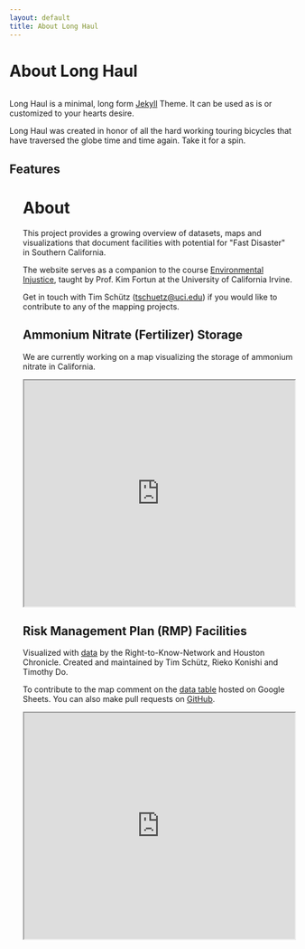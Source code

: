 ```yaml
---
layout: default
title: About Long Haul
---
```


<div class="post">
	<h1 class="pageTitle">About Long Haul</h1>
	<img src="{{ '/assets/img/touring.jpg' | prepend: site.baseurl }}" alt="">
	<p class="intro">Long Haul is a minimal, long form <a href="http://jekyllrb.com">Jekyll</a> Theme. It can be used as is or customized to your hearts desire.</p>
	<p>Long Haul was created in honor of all the hard working touring bicycles that have traversed the globe time and time again. Take it for a spin.</p>
	<h2>Features</h2>
	<ul>

<h1>About</h1>
 <p>This project provides a growing overview of datasets, maps and visualizations that document facilities with potential for "Fast Disaster" in Southern California.</p>
    
<p>The website serves as a companion to the course <a href="https://disaster-sts-network.org/content/environmental-injustice-summer-2020/essay">Environmental Injustice</a>, taught by Prof. Kim Fortun at the University of California Irvine.</p>
    
<p>Get in touch with Tim Sch&uuml;tz (<a href="mailto:tschuetz@uci.edu">tschuetz@uci.edu</a>) if you would like to contribute to any of the mapping projects.</p>
    
<h2>Ammonium Nitrate (Fertilizer) Storage</h2>
<p>We are currently working on a map visualizing the storage of ammonium nitrate in California.</p>
                                                                                                                         
<p><iframe src="https://timschuetz.github.io/ammonium-nitrate-facilities-ca/" width="100%" height="400px"></iframe></p>                                                                                                                    
<h2>Risk Management Plan (RMP) Facilities</h2>
<p>Visualized with <a href="https://rtk.rjifuture.org/rmp/">data</a> by the Right-to-Know-Network and Houston Chronicle. Created and maintained by Tim Sch&uuml;tz, Rieko Konishi and Timothy Do.</p>
        
<p>To contribute to the map comment on the <a href="https://docs.google.com/spreadsheets/d/104wMMATFPWQAmEt6iCvCow0qHG0NiMeZUqC4rBlxrso/edit#gid=0">data table</a> hosted on Google Sheets. You can also make pull requests on <a href="https://github.com/timschuetz/RMP-Facilities-Los-Angeles-County">GitHub</a>.</p>
   
<p><iframe src="https://timschuetz.github.io/rmp-facilities-los-angeles-county/" width="100%" height="400px"></iframe></p>


</div>
